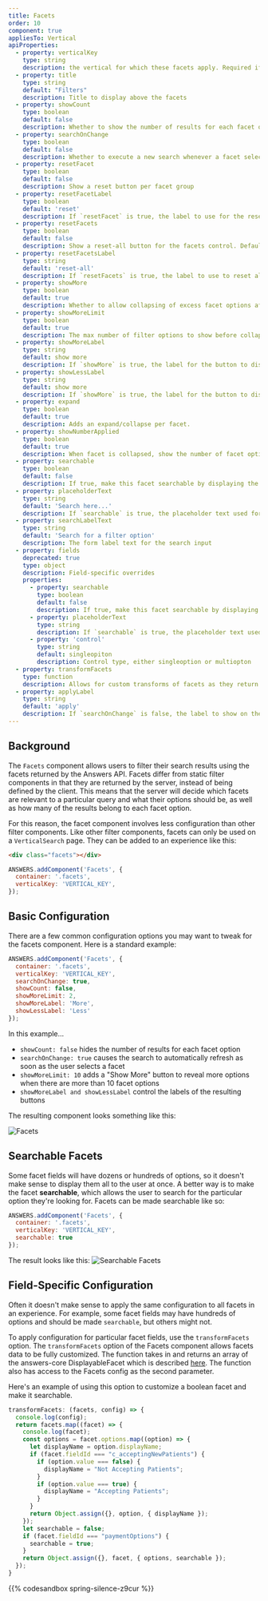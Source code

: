```yaml
---
title: Facets
order: 10
component: true
appliesTo: Vertical
apiProperties:
  - property: verticalKey
    type: string
    description: the vertical for which these facets apply. Required if not included in the [top level search configuration](../../core-concepts/initialization).
  - property: title
    type: string
    default: "Filters"
    description: Title to display above the facets
  - property: showCount
    type: boolean
    default: false
    description: Whether to show the number of results for each facet option
  - property: searchOnChange
    type: boolean
    default: false
    description: Whether to execute a new search whenever a facet selection changes
  - property: resetFacet
    type: boolean
    default: false
    description: Show a reset button per facet group
  - property: resetFacetLabel
    type: boolean
    default: 'reset'
    description: If `resetFacet` is true, the label to use for the reset button per facet group
  - property: resetFacets
    type: boolean
    default: false
    description: Show a reset-all button for the facets control. Defaults to true if searchOnChange is false.
  - property: resetFacetsLabel
    type: string
    default: 'reset-all'
    description: If `resetFacets` is true, the label to use to reset all.
  - property: showMore
    type: boolean
    default: true
    description: Whether to allow collapsing of excess facet options after a limit
  - property: showMoreLimit
    type: boolean
    default: true
    description: The max number of filter options to show before collapsing extras
  - property: showMoreLabel
    type: string
    default: show more
    description: If `showMore` is true, the label for the button to display more facets
  - property: showLessLabel
    type: string
    default: show more
    description: If `showMore` is true, the label for the button to display less facets
  - property: expand
    type: boolean
    default: true
    description: Adds an expand/collapse per facet. 
  - property: showNumberApplied
    type: boolean
    default: true
    description: When facet is collapsed, show the number of facet options applied.
  - property: searchable
    type: boolean
    default: false
    description: If true, make this facet searchable by displaying the filter option search input
  - property: placeholderText
    type: string
    default: 'Search here...'
    description: If `searchable` is true, the placeholder text used for the filter option search input
  - property: searchLabelText
    type: string
    default: 'Search for a filter option'
    description: The form label text for the search input
  - property: fields
    deprecated: true
    type: object
    description: Field-specific overrides
    properties:
      - property: searchable
        type: boolean
        default: false
        description: If true, make this facet searchable by displaying the filter option search input
      - property: placeholderText
        type: string
        description: If `searchable` is true, the placeholder text used for the filter option search input 
      - property: 'control'
        type: string
        default: singleopiton
        description: Control type, either singleoption or multiopton
  - property: transformFacets
    type: function
    description: Allows for custom transforms of facets as they return
  - property: applyLabel
    type: string
    default: 'apply'
    description: If `searchOnChange` is false, the label to show on the apply button  
---
```


## Background
The `Facets` component allows users to filter their search results using the
facets returned by the Answers API. Facets differ from static
filter components in that they are returned by the server, instead of being
defined by the client. This means that the server will decide which facets
are relevant to a particular query and what their options should be, as well
as how many of the results belong to each facet option.

For this reason, the facet component involves less configuration than other
filter components. Like other filter components, facets can only be used on a
`VerticalSearch` page. They can be added to an experience like this:
```html
<div class="facets"></div>
```
```js
ANSWERS.addComponent('Facets', {
  container: '.facets',
  verticalKey: 'VERTICAL_KEY',
});
```

## Basic Configuration
There are a few common configuration options you may want to tweak for the
facets component. Here is a standard example:

```js
ANSWERS.addComponent('Facets', {
  container: '.facets',
  verticalKey: 'VERTICAL_KEY',
  searchOnChange: true,
  showCount: false,
  showMoreLimit: 2,
  showMoreLabel: 'More',
  showLessLabel: 'Less'
});
```
In this example...
- `showCount: false` hides the number of results for each facet option
- `searchOnChange: true` causes the search to automatically refresh as soon as
the user selects a facet
- `showMoreLimit: 10` adds a "Show More" button to reveal more options when
there are more than 10 facet options
- `showMoreLabel and showLessLabel` control the labels of the resulting buttons

The resulting component looks something like this:

![Facets](/img/docs/facets-basic.png)

## Searchable Facets
Some facet fields will have dozens or hundreds of options, so it doesn't make
sense to display them all to the user at once. A better way is to make the facet
**searchable**, which allows the user to search for the particular option
they're looking for. Facets can be made searchable like so:

```js
ANSWERS.addComponent('Facets', {
  container: '.facets',
  verticalKey: 'VERTICAL_KEY',
  searchable: true
});
```

The result looks like this:
![Searchable Facets](/img/docs/facets-searchable.png)


## Field-Specific Configuration
Often it doesn't make sense to apply the same configuration to all facets in
an experience. For example, some facet fields may have hundreds of options and
should be made `searchable`, but others might not.

To apply configuration for particular facet fields, use the `transformFacets` option. The `transformFacets` option of the Facets component allows facets data to be fully customized. The function takes in and returns an array of the answers-core DisplayableFacet which is described [here](https://github.com/yext/answers-core/blob/master/docs/answers-core.displayablefacet.md). The function also has access to the Facets config as the second parameter.

Here's an example of using this option to customize a boolean facet and make it searchable.

```js
transformFacets: (facets, config) => {
  console.log(config);
  return facets.map((facet) => {
    console.log(facet);
    const options = facet.options.map((option) => {
      let displayName = option.displayName;
      if (facet.fieldId === "c_acceptingNewPatients") {
        if (option.value === false) {
          displayName = "Not Accepting Patients";
        }
        if (option.value === true) {
          displayName = "Accepting Patients";
        }
      }
      return Object.assign({}, option, { displayName });
    });
    let searchable = false;
    if (facet.fieldId === "paymentOptions") {
      searchable = true;
    }
    return Object.assign({}, facet, { options, searchable });
  });
}
```

{{% codesandbox spring-silence-z9cur %}}

